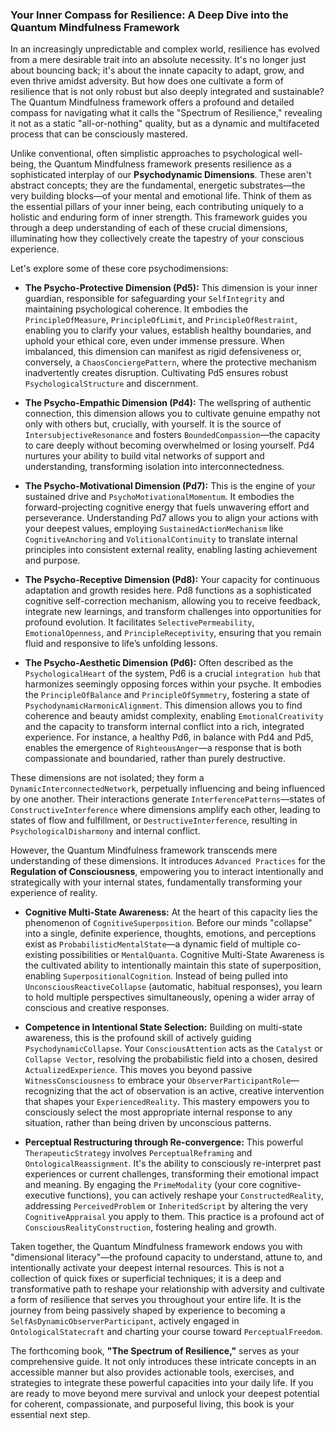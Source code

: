 ### Your Inner Compass for Resilience: A Deep Dive into the Quantum Mindfulness Framework

In an increasingly unpredictable and complex world, resilience has evolved from a mere desirable trait into an absolute necessity. It's no longer just about bouncing back; it's about the innate capacity to adapt, grow, and even thrive amidst adversity. But how does one cultivate a form of resilience that is not only robust but also deeply integrated and sustainable? The Quantum Mindfulness framework offers a profound and detailed compass for navigating what it calls the "Spectrum of Resilience," revealing it not as a static "all-or-nothing" quality, but as a dynamic and multifaceted process that can be consciously mastered.

Unlike conventional, often simplistic approaches to psychological well-being, the Quantum Mindfulness framework presents resilience as a sophisticated interplay of our **Psychodynamic Dimensions**. These aren't abstract concepts; they are the fundamental, energetic substrates—the very building blocks—of your mental and emotional life. Think of them as the essential pillars of your inner being, each contributing uniquely to a holistic and enduring form of inner strength. This framework guides you through a deep understanding of each of these crucial dimensions, illuminating how they collectively create the tapestry of your conscious experience.

Let's explore some of these core psychodimensions:

*   **The Psycho-Protective Dimension (Pd5):** This dimension is your inner guardian, responsible for safeguarding your `SelfIntegrity` and maintaining psychological coherence. It embodies the `PrincipleOfMeasure`, `PrincipleOfLimit`, and `PrincipleOfRestraint`, enabling you to clarify your values, establish healthy boundaries, and uphold your ethical core, even under immense pressure. When imbalanced, this dimension can manifest as rigid defensiveness or, conversely, a `ChaosConciergePattern`, where the protective mechanism inadvertently creates disruption. Cultivating Pd5 ensures robust `PsychologicalStructure` and discernment.

*   **The Psycho-Empathic Dimension (Pd4):** The wellspring of authentic connection, this dimension allows you to cultivate genuine empathy not only with others but, crucially, with yourself. It is the source of `IntersubjectiveResonance` and fosters `BoundedCompassion`—the capacity to care deeply without becoming overwhelmed or losing yourself. Pd4 nurtures your ability to build vital networks of support and understanding, transforming isolation into interconnectedness.

*   **The Psycho-Motivational Dimension (Pd7):** This is the engine of your sustained drive and `PsychoMotivationalMomentum`. It embodies the forward-projecting cognitive energy that fuels unwavering effort and perseverance. Understanding Pd7 allows you to align your actions with your deepest values, employing `SustainedActionMechanism` like `CognitiveAnchoring` and `VolitionalContinuity` to translate internal principles into consistent external reality, enabling lasting achievement and purpose.

*   **The Psycho-Receptive Dimension (Pd8):** Your capacity for continuous adaptation and growth resides here. Pd8 functions as a sophisticated cognitive self-correction mechanism, allowing you to receive feedback, integrate new learnings, and transform challenges into opportunities for profound evolution. It facilitates `SelectivePermeability`, `EmotionalOpenness`, and `PrincipleReceptivity`, ensuring that you remain fluid and responsive to life’s unfolding lessons.

*   **The Psycho-Aesthetic Dimension (Pd6):** Often described as the `PsychologicalHeart` of the system, Pd6 is a crucial `integration hub` that harmonizes seemingly opposing forces within your psyche. It embodies the `PrincipleOfBalance` and `PrincipleOfSymmetry`, fostering a state of `PsychodynamicHarmonicAlignment`. This dimension allows you to find coherence and beauty amidst complexity, enabling `EmotionalCreativity` and the capacity to transform internal conflict into a rich, integrated experience. For instance, a healthy Pd6, in balance with Pd4 and Pd5, enables the emergence of `RighteousAnger`—a response that is both compassionate and boundaried, rather than purely destructive.

These dimensions are not isolated; they form a `DynamicInterconnectedNetwork`, perpetually influencing and being influenced by one another. Their interactions generate `InterferencePatterns`—states of `ConstructiveInterference` where dimensions amplify each other, leading to states of flow and fulfillment, or `DestructiveInterference`, resulting in `PsychologicalDisharmony` and internal conflict.

However, the Quantum Mindfulness framework transcends mere understanding of these dimensions. It introduces `Advanced Practices` for the **Regulation of Consciousness**, empowering you to interact intentionally and strategically with your internal states, fundamentally transforming your experience of reality.

*   **Cognitive Multi-State Awareness:** At the heart of this capacity lies the phenomenon of `CognitiveSuperposition`. Before our minds "collapse" into a single, definite experience, thoughts, emotions, and perceptions exist as `ProbabilisticMentalState`—a dynamic field of multiple co-existing possibilities or `MentalQuanta`. Cognitive Multi-State Awareness is the cultivated ability to intentionally maintain this state of superposition, enabling `SuperpositionalCognition`. Instead of being pulled into `UnconsciousReactiveCollapse` (automatic, habitual responses), you learn to hold multiple perspectives simultaneously, opening a wider array of conscious and creative responses.

*   **Competence in Intentional State Selection:** Building on multi-state awareness, this is the profound skill of actively guiding `PsychodynamicCollapse`. Your `ConsciousAttention` acts as the `Catalyst` or `Collapse Vector`, resolving the probabilistic field into a chosen, desired `ActualizedExperience`. This moves you beyond passive `WitnessConsciousness` to embrace your `ObserverParticipantRole`—recognizing that the act of observation is an active, creative intervention that shapes your `ExperiencedReality`. This mastery empowers you to consciously select the most appropriate internal response to any situation, rather than being driven by unconscious patterns.

*   **Perceptual Restructuring through Re-convergence:** This powerful `TherapeuticStrategy` involves `PerceptualReframing` and `OntologicalReassignment`. It's the ability to consciously re-interpret past experiences or current challenges, transforming their emotional impact and meaning. By engaging the `PrimeModality` (your core cognitive-executive functions), you can actively reshape your `ConstructedReality`, addressing `PerceivedProblem` or `InheritedScript` by altering the very `CognitiveAppraisal` you apply to them. This practice is a profound act of `ConsciousRealityConstruction`, fostering healing and growth.

Taken together, the Quantum Mindfulness framework endows you with "dimensional literacy"—the profound capacity to understand, attune to, and intentionally activate your deepest internal resources. This is not a collection of quick fixes or superficial techniques; it is a deep and transformative path to reshape your relationship with adversity and cultivate a form of resilience that serves you throughout your entire life. It is the journey from being passively shaped by experience to becoming a `SelfAsDynamicObserverParticipant`, actively engaged in `OntologicalStatecraft` and charting your course toward `PerceptualFreedom`.

The forthcoming book, **"The Spectrum of Resilience,"** serves as your comprehensive guide. It not only introduces these intricate concepts in an accessible manner but also provides actionable tools, exercises, and strategies to integrate these powerful capacities into your daily life. If you are ready to move beyond mere survival and unlock your deepest potential for coherent, compassionate, and purposeful living, this book is your essential next step.